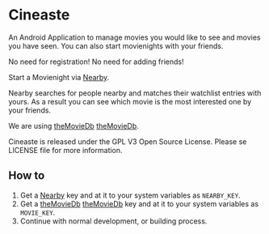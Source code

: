 Cineaste
==============

An Android Application to manage movies you would like to see and movies you have seen. 
You can also start movienights with your friends.

No need for registration!
No need for adding friends!

Start a Movienight via [Nearby][nearbyLink].

Nearby searches for people nearby and matches their watchlist entries with yours.
As a result you can see which movie is the most interested one by your friends.

We are using [theMovieDb] [theMovieDb].

Cineaste is released under the GPL V3 Open Source License. Please se LICENSE file for more information.

How to
------

1. Get a [Nearby][nearbyLink] key and at it to your system variables as `NEARBY_KEY`.
2. Get a [theMovieDb] [theMovieDb] key and at it to your system variables as `MOVIE_KEY`.
3. Continue with normal development, or building process.


[nearbyLink]: https://developers.google.com/nearby/messages/overview
[theMovieDb]: https://www.themoviedb.org/
